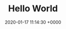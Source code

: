 ---
layout: post
title:  "Hello World"
date:   2020-01-17 11:14:30 +0000
categories: jekyll update
field: graphic_design
tags: Adobe PS AI
image: metronome.png
---